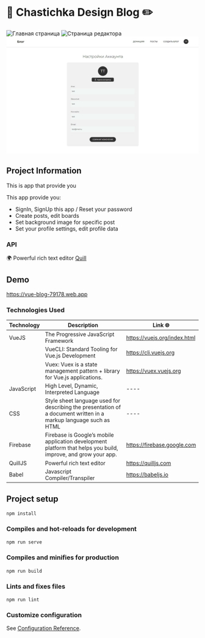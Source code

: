 # 📝 Chastichka Design Blog ✏️

![Главная страница](preview/cover-1.gif "cover-1")
![Страница редактора](preview/cover-2.gif "cover-2")
![Страница профиля ](preview/preview-1.jpg "cover-3")

## Project Information

This is app that provide you

This app provide you:

- SignIn, SignUp this app / Reset your password
- Create posts, edit boards
- Set background image for specific post
- Set your profile settings, edit profile data

### API

🌍 Powerful rich text editor [Quill](https://quilljs.com)

## Demo

https://vue-blog-79178.web.app

### Technologies Used

| Technology | Description                                                                                                       | Link 🌐                      |
| ---------- | ----------------------------------------------------------------------------------------------------------------- | ---------------------------- |
| VueJS      | The Progressive JavaScript Framework                                                                              | https://vuejs.org/index.html |
|            | VueCLI: Standard Tooling for Vue.js Development                                                                   | https://cli.vuejs.org        |
|            | Vuex: Vuex is a state management pattern + library for Vue.js applications.                                       | https://vuex.vuejs.org       |
| JavaScript | High Level, Dynamic, Interpreted Language                                                                         | ----                         |
| CSS        | Style sheet language used for describing the presentation of a document written in a markup language such as HTML | ----                         |
| Firebase   | Firebase is Google’s mobile application development platform that helps you build, improve, and grow your app.    | https://firebase.google.com  |
| QuillJS    | Powerful rich text editor                                                                                         | https://quilljs.com          |
| Babel      | Javascript Compiler/Transpiler                                                                                    | https://babeljs.io           |

## Project setup

```
npm install
```

### Compiles and hot-reloads for development

```
npm run serve
```

### Compiles and minifies for production

```
npm run build
```

### Lints and fixes files

```
npm run lint
```

### Customize configuration

See [Configuration Reference](https://cli.vuejs.org/config/).
